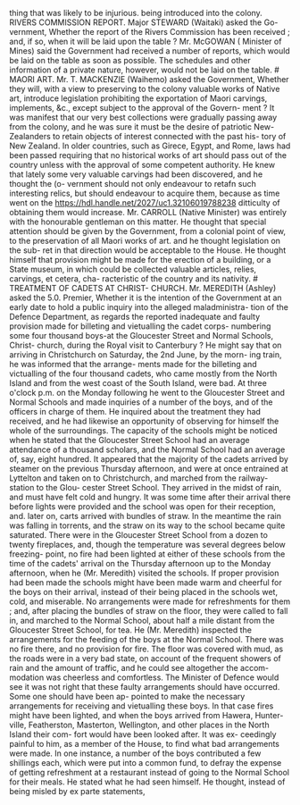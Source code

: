 thing that was likely to be injurious. being introduced into the colony. RIVERS COMMISSION REPORT. Major STEWARD (Waitaki) asked the Go- vernment, Whether the report of the Rivers Commission has been received ; and, if so, when it will be laid upon the table ? Mr. McGOWAN ( Minister of Mines) said the Government had received a number of reports, which would be laid on the table as soon as possible. The schedules and other information of a private nature, however, would not be laid on the table. # MAORI ART. Mr. T. MACKENZIE (Waihemo) asked the Government, Whether they will, with a view to preserving to the colony valuable works of Native art, introduce legislation prohibiting the exportation of Maori carvings, implements, &c., except subject to the approval of the Govern- ment ? It was manifest that our very best collections were gradually passing away from the colony, and he was sure it must be the desire of patriotic New-Zealanders to retain objects of interest connected with the past his- tory of New Zealand. In older countries, such as Girece, Egypt, and Rome, laws had been passed requiring that no historical works of art should pass out of the country unless with the approval of some competent authority. He knew that lately some very valuable carvings had been discovered, and he thought the (o- vernment should not only endeavour to retafn such interesting relics, but should endeavour to acquire them, because as time went on the https://hdl.handle.net/2027/uc1.32106019788238 ditticulty of obtaining them would increase. Mr. CARROLL (Native Minister) was entirely with the honourable gentleman on this matter. He thought that special attention should be given by the Government, from a colonial point of view, to the preservation of all Maori works of art. and he thought legislation on the sub- ret in that direction would be acceptable to the House. He thought himself that provision might be made for the erection of a building, or a State museum, in which could be collected valuable articles, relies, carvings, et cetera, cha- racteristic of the country and its nativity. # TREATMENT OF CADETS AT CHRIST- CHURCH. Mr. MEREDITH (Ashley) asked the 5.0. Premier, Whether it is the intention of the Government at an early date to hold a public inquiry into the alleged maladministra- tion of the Defence Department, as regards the reported inadequate and faulty provision made for billeting and vietualling the cadet corps- numbering some four thousand boys-at the Gloucester Street and Normal Schools, Christ- church, during the Royal visit to Canterbury ? He might say that on arriving in Christchurch on Saturday, the 2nd June, by the morn- ing train, he was informed that the arrange- ments made for the billeting and victualling of the four thousand cadets, who came mostly from the North Island and from the west coast of the South Island, were bad. At three o'clock p.m. on the Monday following he went to the Gloucester Street and Normal Schools and made inquiries of a number of the boys, and of the officers in charge of them. He inquired about the treatment they had received, and he had likewise an opportunity of observing for himself the whole of the surroundings. The capacity of the schools might be noticed when he stated that the Gloucester Street School had an average attendance of a thousand scholars, and the Normal School had an average of, say, eight hundred. It appeared that the majority of the cadets arrived by steamer on the previous Thursday afternoon, and were at once entrained at Lyttelton and taken on to Christchurch, and marched from the railway-station to the Glou- cester Street School. They arrived in the midst of rain, and must have felt cold and hungry. It was some time after their arrival there before lights were provided and the school was open for their reception, and. later on, carts arrived with bundles of straw. In the meantime the rain was falling in torrents, and the straw on its way to the school became quite saturated. There were in the Gloucester Street School from a dozen to twenty fireplaces, and, though the temperature was several degrees below freezing- point, no fire had been lighted at either of these schools from the time of the cadets' arrival on the Thursday afternoon up to the Monday afternoon, when he (Mr. Meredith) visited the schools. If proper provision had been made the schools might have been made warm and cheerful for the boys on their arrival, instead of their being placed in the schools wet, cold, and miserable. No arrangements were made for refreshments for them ; and, after placing the bundles of straw on the floor, they were called to fall in, and marched to the Normal School, about half a mile distant from the Gloucester Street School, for tea. He (Mr. Meredith) inspected the arrangements for the feeding of the boys at the Normal School. There was no fire there, and no provision for fire. The floor was covered with mud, as the roads were in a very bad state, on account of the frequent showers of rain and the amount of traffic, and he could see altogether the accom- modation was cheerless and comfortless. The Minister of Defence would see it was not right that these faulty arrangements should have occurred. Some one should have been ap- pointed to make the necessary arrangements for receiving and vietualling these boys. In that case fires might have been lighted, and when the boys arrived from Hawera, Hunter- ville, Featherston, Masterton, Wellington, and other places in the North Island their com- fort would have been looked after. It was ex- ceedingly painful to him, as a member of the House, to find what bad arrangements were made. In one instance, a number of the boys contributed a few shillings each, which were put into a common fund, to defray the expense of getting refreshment at a restaurant instead of going to the Normal School for their meals. He stated what he had seen himself. He thought, instead of being misled by ex parte statements, 